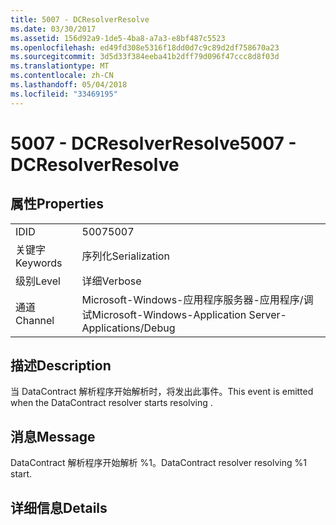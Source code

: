 ```yaml
---
title: 5007 - DCResolverResolve
ms.date: 03/30/2017
ms.assetid: 156d92a9-1de5-4ba8-a7a3-e8bf487c5523
ms.openlocfilehash: ed49fd308e5316f18dd0d7c9c89d2df758670a23
ms.sourcegitcommit: 3d5d33f384eeba41b2dff79d096f47ccc8d8f03d
ms.translationtype: MT
ms.contentlocale: zh-CN
ms.lasthandoff: 05/04/2018
ms.locfileid: "33469195"
---
```

# <a name="5007---dcresolverresolve"></a><span data-ttu-id="f2506-102">5007 - DCResolverResolve</span><span class="sxs-lookup"><span data-stu-id="f2506-102">5007 - DCResolverResolve</span></span>
## <a name="properties"></a><span data-ttu-id="f2506-103">属性</span><span class="sxs-lookup"><span data-stu-id="f2506-103">Properties</span></span>  
  
|||  
|-|-|  
|<span data-ttu-id="f2506-104">ID</span><span class="sxs-lookup"><span data-stu-id="f2506-104">ID</span></span>|<span data-ttu-id="f2506-105">5007</span><span class="sxs-lookup"><span data-stu-id="f2506-105">5007</span></span>|  
|<span data-ttu-id="f2506-106">关键字</span><span class="sxs-lookup"><span data-stu-id="f2506-106">Keywords</span></span>|<span data-ttu-id="f2506-107">序列化</span><span class="sxs-lookup"><span data-stu-id="f2506-107">Serialization</span></span>|  
|<span data-ttu-id="f2506-108">级别</span><span class="sxs-lookup"><span data-stu-id="f2506-108">Level</span></span>|<span data-ttu-id="f2506-109">详细</span><span class="sxs-lookup"><span data-stu-id="f2506-109">Verbose</span></span>|  
|<span data-ttu-id="f2506-110">通道</span><span class="sxs-lookup"><span data-stu-id="f2506-110">Channel</span></span>|<span data-ttu-id="f2506-111">Microsoft-Windows-应用程序服务器-应用程序/调试</span><span class="sxs-lookup"><span data-stu-id="f2506-111">Microsoft-Windows-Application Server-Applications/Debug</span></span>|  
  
## <a name="description"></a><span data-ttu-id="f2506-112">描述</span><span class="sxs-lookup"><span data-stu-id="f2506-112">Description</span></span>  
 <span data-ttu-id="f2506-113">当 DataContract 解析程序开始解析时，将发出此事件。</span><span class="sxs-lookup"><span data-stu-id="f2506-113">This event is emitted when the DataContract resolver starts resolving .</span></span>  
  
## <a name="message"></a><span data-ttu-id="f2506-114">消息</span><span class="sxs-lookup"><span data-stu-id="f2506-114">Message</span></span>  
 <span data-ttu-id="f2506-115">DataContract 解析程序开始解析 %1。</span><span class="sxs-lookup"><span data-stu-id="f2506-115">DataContract resolver resolving %1 start.</span></span>  
  
## <a name="details"></a><span data-ttu-id="f2506-116">详细信息</span><span class="sxs-lookup"><span data-stu-id="f2506-116">Details</span></span>
